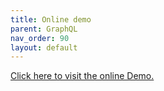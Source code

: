 ```yaml
---
title: Online demo
parent: GraphQL
nav_order: 90
layout: default
---
```


[Click here to visit the online Demo.](https://smartdataanalytics.github.io/RdfProcessingToolkit/demos/leaflet-graphql/)

